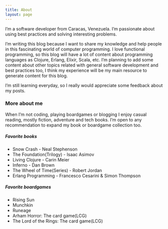 ```yaml
---
title: About
layout: page
---
```


<p>I’m a software developer from Caracas, Venezuela. I’m passionate about using best practices and solving interesting problems.</p>

<p>I’m writing this blog because I want to share my knowledge and help people in this fascinating world of computer programming. I love functional programming, so this blog will have a lot of content about programming languages as Clojure, Erlang, Elixir, Scala, etc. I’m planning to add some content about other topics related with general software development and best practices too, I think my experience will be my main resource to generate content for this blog.</p>

<p>I’m still learning everyday, so I really would appreciate some feedback about my posts.</p>

<h3>More about me</h3>

<p>When I’m not coding, playing boardgames or blogging I enjoy casual reading, mostly fiction, adventure and tech books. I’m open to any recommendation to expand my book or boardgame collection too.</p>

<h5>Favorite books</h5>
<ul>
	<li>Snow Crash - Neal Stephenson</li>
	<li>The Foundation(Trilogy) - Isaac Asimov</li>
	<li>Living Clojure - Carin Meier</li>
	<li>Inferno - Dan Brown</li>
	<li>The Wheel of Time(Series) - Robert Jordan</li>
	<li>Erlang Programming - Francesco Cesarini & Simon Thompson</li>
</ul>

<h5>Favorite boardgames</h5>
<ul>
	<li>Rising Sun</li>
	<li>Munchkin</li>
	<li>Runeage</li>
	<li>Arham Horror: The card game(LCG)</li>
	<li>The Lord of the Rings: The card game(LCG)</li>	
</ul>
